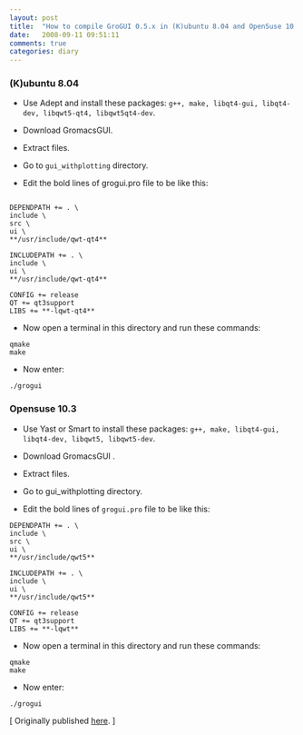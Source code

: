 ```yaml
---
layout: post
title:  "How to compile GroGUI 0.5.x in (K)ubuntu 8.04 and OpenSuse 10.3"
date:   2008-09-11 09:51:11
comments: true
categories: diary 
---
```



### (K)ubuntu 8.04
- Use Adept and install these packages: `g++, make, libqt4-gui, libqt4-dev, libqwt5-qt4, libqwt5qt4-dev`.

- Download GromacsGUI.

- Extract files.

- Go to `gui_withplotting` directory.

- Edit the bold lines of grogui.pro file to be like this:

```

DEPENDPATH += . \
include \
src \
ui \
**/usr/include/qwt-qt4**

INCLUDEPATH += . \
include \
ui \
**/usr/include/qwt-qt4**

CONFIG += release
QT += qt3support
LIBS += **-lqwt-qt4**
```


- Now open a terminal in this directory and run these commands:

```
qmake
make
```

- Now enter:

```
./grogui
```

### Opensuse 10.3


- Use Yast or Smart to install these packages: `g++, make, libqt4-gui, libqt4-dev, libqwt5, libqwt5-dev`.

- Download GromacsGUI .

- Extract files.

- Go to gui_withplotting directory.

- Edit the bold lines of `grogui.pro` file to be like this:

```
DEPENDPATH += . \
include \
src \
ui \
**/usr/include/qwt5**

INCLUDEPATH += . \
include \
ui \
**/usr/include/qwt5**

CONFIG += release
QT += qt3support
LIBS += **-lqwt**
```

- Now open a terminal in this directory and run these commands:

```
qmake
make
```

- Now enter:

```
./grogui
```

[ Originally published [here](https://resal.wordpress.com/2008/09/11/how-to-compile-grogui-05x-in-kubuntu-804-and-opensuse-103/). ]
